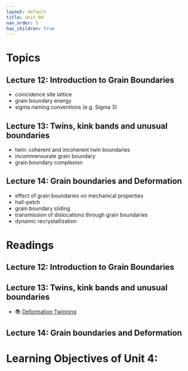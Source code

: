 ```yaml
---
layout: default
title: Unit-04
nav_order: 5
has_children: true
---
```


# Topics
## Lecture 12: Introduction to Grain Boundaries
- coincidence site lattice
- grain boundary energy
- sigma naming conventions (e.g. Sigma 3)

## Lecture 13: Twins, kink bands and unusual boundaries
- twin: coherent and incoherent twin boundaries
- incommensurate grain boundary
- grain boundary complexion

## Lecture 14: Grain boundaries and Deformation
- effect of grain boundaries on mechanical properties
- hall-petch
- grain boundary sliding
- transmission of dislocations through grain boundaries
- dynamic recrystallization

# Readings
## Lecture 12: Introduction to Grain Boundaries
## Lecture 13: Twins, kink bands and unusual boundaries
- 📚 [Deformation Twinning](https://www.sciencedirect.com/science/article/abs/pii/B9780128035818028782?via%3Dihub)

## Lecture 14: Grain boundaries and Deformation
# Learning Objectives of Unit 4: